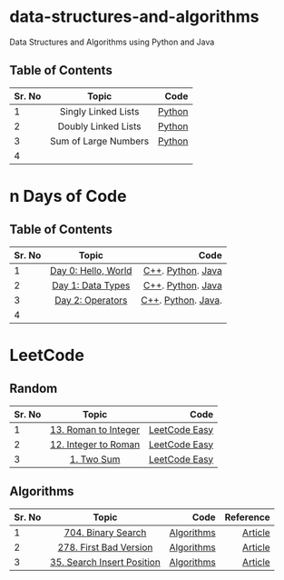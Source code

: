 # data-structures-and-algorithms
Data Structures and Algorithms using Python and Java


## Table of Contents

| Sr. No        | Topic           | Code  |
| ------------- |:-------------:| -----:|
| 1      | Singly Linked Lists | [Python](https://github.com/shreyasr3/data-structures-and-algorithms/blob/main/linked-lists/singly-linked-list.py) |
| 2      | Doubly Linked Lists      |   [Python](https://github.com/shreyasr3/data-structures-and-algorithms/blob/main/linked-lists/doubly-linked-list.py)|
|3|Sum of Large Numbers|[Python](https://github.com/shreyasr3/data-structures-and-algorithms/blob/main/codes/sum-of-large-nums.py)|
|4|||


# n Days of Code

## Table of Contents

| Sr. No        | Topic           | Code  |
| ------------- |:-------------:| -----:|
| 1      | [Day 0: Hello, World](https://www.hackerrank.com/challenges/30-hello-world/problem?h_r=email&unlock_token=08a050cc8820a7bdc9aa03dba047a0465a8fd51f&utm_campaign=30_days_of_code_continuous&utm_medium=email&utm_source=daily_reminder) |[C++](https://github.com/shreyasr3/data-structures-and-algorithms/blob/main/n-days-of-codes/day0_hello-world.cpp). [Python](https://github.com/shreyasr3/data-structures-and-algorithms/blob/main/n-days-of-codes/day0_hello-world.py).  [Java](https://github.com/shreyasr3/data-structures-and-algorithms/blob/main/n-days-of-codes/day0_hello-world.java)|
|2|[Day 1: Data Types](https://www.hackerrank.com/challenges/30-data-types/problem?h_r=email&unlock_token=08a050cc8820a7bdc9aa03dba047a0465a8fd51f&utm_campaign=30_days_of_code_continuous&utm_medium=email&utm_source=daily_reminder&h_r=next-challenge&h_v=zen)|[C++](https://github.com/shreyasr3/data-structures-and-algorithms/blob/main/n-days-of-codes/day1_data-types.cpp). [Python](https://github.com/shreyasr3/data-structures-and-algorithms/blob/main/n-days-of-codes/day1_data-types.py). [Java](https://github.com/shreyasr3/data-structures-and-algorithms/tree/main/n-days-of-codes/day1_data-types.java)|
|3|[Day 2: Operators](https://www.hackerrank.com/challenges/30-operators/problem?h_r=email&unlock_token=99bf70851784b7425d9ff6d5079e2cca6732b008&utm_campaign=30_days_of_code_continuous&utm_medium=email&utm_source=daily_reminder)|[C++](). [Python](). [Java](). |
|4|||


# LeetCode

## Random

| Sr. No        | Topic           | Code  |
| ------------- |:-------------:| -----:|
| 1|[13. Roman to Integer](https://leetcode.com/problems/roman-to-integer/)|[LeetCode Easy](https://github.com/shreyasr3/data-structures-and-algorithms/blob/main/codes/leetcode-easy/13-roman-to-integer.py)|
|2|[12. Integer to Roman](https://leetcode.com/problems/integer-to-roman/)|[LeetCode Easy](https://github.com/shreyasr3/data-structures-and-algorithms/blob/main/codes/leetcode-easy/12-integer-to-roman.py)|
|3|[1. Two Sum](https://leetcode.com/problems/two-sum/)|[LeetCode Easy](https://github.com/shreyasr3/data-structures-and-algorithms/blob/main/codes/leetcode-easy/1-two-sum.py)|


## Algorithms

| Sr. No        | Topic           | Code  | Reference |
| ------------- |:-------------:| -----:| --------:|
|1|[704. Binary Search](https://leetcode.com/problems/binary-search/)|[Algorithms](https://github.com/shreyasr3/data-structures-and-algorithms/blob/main/algorithms/704-binary-search.py)|[Article](https://medium.com/swlh/binary-search-deep-dive-c9a0a558192e)|
|2|[278. First Bad Version](https://leetcode.com/problems/first-bad-version/)|[Algorithms](https://github.com/shreyasr3/data-structures-and-algorithms/blob/main/algorithms/278-first-bad-version.py)|[Article](https://leetcode.com/problems/first-bad-version/discuss/769685/Python-Clear-explanation-Powerful-Ultimate-Binary-Search-Template.-Solved-many-problems.)|
|3|[35. Search Insert Position](https://leetcode.com/problems/search-insert-position/)|[Algorithms](https://github.com/shreyasr3/data-structures-and-algorithms/blob/main/algorithms/35-search-insert-position.py)|[Article](https://www.geeksforgeeks.org/python-bitwise-operators/)|
